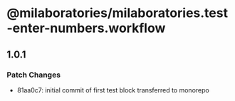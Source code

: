 # @milaboratories/milaboratories.test-enter-numbers.workflow

## 1.0.1

### Patch Changes

- 81aa0c7: initial commit of first test block transferred to monorepo
